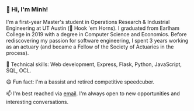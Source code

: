 ### :wave: Hi, I'm Minh!

I'm a first-year Master's student in Operations Research & Industrial Engineering at UT Austin (:metal: Hook 'em Horns). I graduated from Earlham College in 2019 with a degree in Computer Science and Economics. Before rediscovering my passion for software engineering, I spent 3 years working as an actuary (and became a Fellow of the Society of Actuaries in the process).

:wrench: Technical skills: Web development, Express, Flask, Python, JavaScript, SQL, OCL.

😄 Fun fact: I'm a bassist and retired competitive speedcuber.

📫 I'm best reached via [email](mailto:minhvu@utexas.edu). I'm always open to new opportunities and interesting conversations.
<!--
**mdvu15/mdvu15** is a ✨ _special_ ✨ repository because its `README.md` (this file) appears on your GitHub profile.

Here are some ideas to get you started:

- 🔭 I’m currently working on ...
- 🌱 I’m currently learning ...
- 👯 I’m looking to collaborate on ...
- 🤔 I’m looking for help with ...
- 💬 Ask me about ...
- 📫 How to reach me: ...
- 😄 Pronouns: ...
- ⚡ Fun fact: ...
-->
